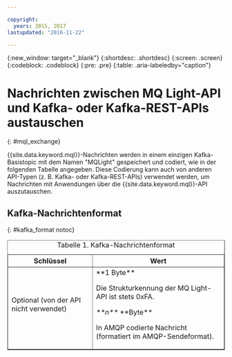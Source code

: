 ```yaml
---

copyright:
  years: 2015, 2017
lastupdated: "2016-11-22"

---
```


{:new_window: target="_blank"}
{:shortdesc: .shortdesc}
{:screen: .screen}
{:codeblock: .codeblock}
{:pre: .pre}
{:table: .aria-labeledby="caption"}

# Nachrichten zwischen MQ Light-API und Kafka- oder Kafka-REST-APIs austauschen
{: #mql_exchange}

{{site.data.keyword.mql}}-Nachrichten werden in einem einzigen Kafka-Basistopic mit dem Namen "MQLight" gespeichert und codiert, wie in der folgenden Tabelle angegeben. Diese Codierung kann auch von anderen API-Typen (z. B. Kafka- oder Kafka-REST-APIs) verwendet werden, um Nachrichten mit Anwendungen über die
{{site.data.keyword.mql}}-API auszutauschen.

## Kafka-Nachrichtenformat
{: #kafka_format notoc}

<table border='1'>
<caption>Tabelle 1. Kafka-Nachrichtenformat</caption>
  <tr>
    <th> Schlüssel </th>
    <th> Wert </th>
  </tr>
  <tr>
    <td> Optional (von der API nicht verwendet)
	<p></p>
	</td>
    <td>**1 Byte**
	<p>		     Die Strukturkennung der MQ Light-API ist stets 0xFA.</p>
    <p><var class="keyword varname">**n**</var> **Byte**</p>
    <p>		    In AMQP codierte Nachricht (formatiert im AMQP-Sendeformat). </p></td>
  </tr>
</table>



